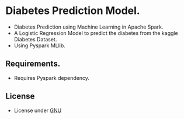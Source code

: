 # Diabetes Prediction Model.
- Diabetes Prediction using Machine Learning in Apache Spark.
- A Logistic Regression Model to predict the diabetes from the kaggle Diabetes Dataset.
- Using Pyspark MLlib.

## Requirements.
- Requires Pyspark dependency.

## License
- License under [GNU](https://github.com/amandp13/Diabetes-Prediction-Model/blob/master/LICENSE)
